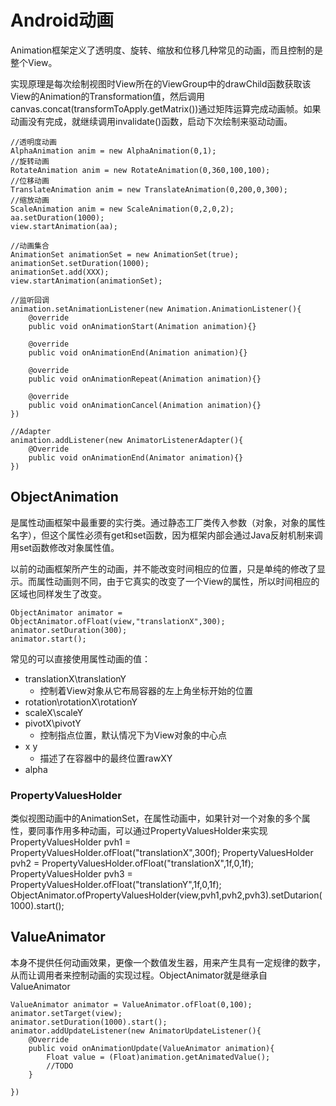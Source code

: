 # Android动画 #

Animation框架定义了透明度、旋转、缩放和位移几种常见的动画，而且控制的是整个View。

实现原理是每次绘制视图时View所在的ViewGroup中的drawChild函数获取该View的Animation的Transformation值，然后调用canvas.concat(transformToApply.getMatrix())通过矩阵运算完成动画帧。如果动画没有完成，就继续调用invalidate()函数，启动下次绘制来驱动动画。

    //透明度动画
	AlphaAnimation anim = new AlphaAnimation(0,1);
	//旋转动画
	RotateAnimation anim = new RotateAnimation(0,360,100,100);
	//位移动画
	TranslateAnimation anim = new TranslateAnimation(0,200,0,300);
	//缩放动画
	ScaleAnimation anim = new ScaleAnimation(0,2,0,2);
	aa.setDuration(1000);
	view.startAnimation(aa);
	
	//动画集合
	AnimationSet animationSet = new AnimationSet(true);
	animationSet.setDuration(1000);
	animationSet.add(XXX);
	view.startAnimation(animationSet);

	//监听回调
	animation.setAnimationListener(new Animation.AnimationListener(){
		@override
		public void onAnimationStart(Animation animation){}

		@override
		public void onAnimationEnd(Animation animation){}

		@override
		public void onAnimationRepeat(Animation animation){}

		@override
		public void onAnimationCancel(Animation animation){}
	})

	//Adapter
	animation.addListener(new AnimatorListenerAdapter(){
		@Override
		public void onAnimationEnd(Animator animation){}
	})

## ObjectAnimation ##
是属性动画框架中最重要的实行类。通过静态工厂类传入参数（对象，对象的属性名字），但这个属性必须有get和set函数，因为框架内部会通过Java反射机制来调用set函数修改对象属性值。

以前的动画框架所产生的动画，并不能改变时间相应的位置，只是单纯的修改了显示。而属性动画则不同，由于它真实的改变了一个View的属性，所以时间相应的区域也同样发生了改变。

	ObjectAnimator animator = ObjectAnimator.ofFloat(view,"translationX",300);
	animator.setDuration(300);
	animator.start();

常见的可以直接使用属性动画的值：

- translationX\translationY
	- 控制着View对象从它布局容器的左上角坐标开始的位置
- rotation\rotationX\rotationY
- scaleX\scaleY
- pivotX\pivotY
	- 控制指点位置，默认情况下为View对象的中心点
- x y
	- 描述了在容器中的最终位置rawXY
- alpha

### PropertyValuesHolder ###
类似视图动画中的AnimationSet，在属性动画中，如果针对一个对象的多个属性，要同事作用多种动画，可以通过PropertyValuesHolder来实现
    PropertyValuesHolder pvh1 = PropertyValuesHolder.ofFloat("translationX",300f);
	PropertyValuesHolder pvh2 = PropertyValuesHolder.ofFloat("translationX",1f,0,1f);
	PropertyValuesHolder pvh3 = PropertyValuesHolder.ofFloat("translationY",1f,0,1f);
	ObjectAnimator.ofPropertyValuesHolder(view,pvh1,pvh2,pvh3).setDutarion(1000).start();

## ValueAnimator ##
本身不提供任何动画效果，更像一个数值发生器，用来产生具有一定规律的数字，从而让调用者来控制动画的实现过程。ObjectAnimator就是继承自ValueAnimator

    ValueAnimator animator = ValueAnimator.ofFloat(0,100);
	animator.setTarget(view);
	animator.setDuration(1000).start();
	animator.addUpdateListener(new AnimatorUpdateListener(){
		@Override
		public void onAnimationUpdate(ValueAnimator animation){
			Float value = (Float)animation.getAnimatedValue();
			//TODO
		}
	
	})